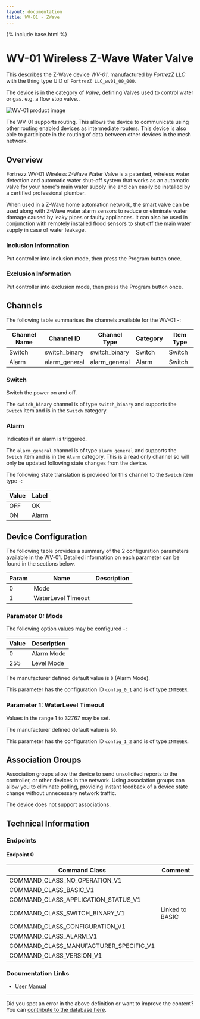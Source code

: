 ```yaml
---
layout: documentation
title: WV-01 - ZWave
---
```


{% include base.html %}

# WV-01 Wireless Z-Wave Water Valve
This describes the Z-Wave device *WV-01*, manufactured by *FortrezZ LLC* with the thing type UID of ```FortrezZ LLC_wv01_00_000```.

The device is in the category of *Valve*, defining Valves used to control water or gas. e.g. a flow stop valve..

![WV-01 product image](https://opensmarthouse.org/assets/zwave/attachments/368/wv01.jpg)


The WV-01 supports routing. This allows the device to communicate using other routing enabled devices as intermediate routers.  This device is also able to participate in the routing of data between other devices in the mesh network.

## Overview

Fortrezz WV-01 Wireless Z-Wave Water Valve is a patented, wireless water detection and automatic water shut-off system that works as an automatic valve for your home's main water supply line and can easily be installed by a certified professional plumber.

When used in a Z-Wave home automation network, the smart valve can be used along with Z-Wave water alarm sensors to reduce or eliminate water damage caused by leaky pipes or faulty appliances. It can also be used in conjunction with remotely installed flood sensors to shut off the main water supply in case of water leakage.

### Inclusion Information

Put controller into inclusion mode, then press the Program button once.

### Exclusion Information

Put controller into exclusion mode, then press the Program button once.

## Channels

The following table summarises the channels available for the WV-01 -:

| Channel Name | Channel ID | Channel Type | Category | Item Type |
|--------------|------------|--------------|----------|-----------|
| Switch | switch_binary | switch_binary | Switch | Switch | 
| Alarm | alarm_general | alarm_general | Alarm | Switch | 

### Switch
Switch the power on and off.

The ```switch_binary``` channel is of type ```switch_binary``` and supports the ```Switch``` item and is in the ```Switch``` category.

### Alarm
Indicates if an alarm is triggered.

The ```alarm_general``` channel is of type ```alarm_general``` and supports the ```Switch``` item and is in the ```Alarm``` category. This is a read only channel so will only be updated following state changes from the device.

The following state translation is provided for this channel to the ```Switch``` item type -:

| Value | Label     |
|-------|-----------|
| OFF | OK |
| ON | Alarm |



## Device Configuration

The following table provides a summary of the 2 configuration parameters available in the WV-01.
Detailed information on each parameter can be found in the sections below.

| Param | Name  | Description |
|-------|-------|-------------|
| 0 | Mode |  |
| 1 | WaterLevel Timeout |  |

### Parameter 0: Mode



The following option values may be configured -:

| Value  | Description |
|--------|-------------|
| 0 | Alarm Mode |
| 255 | Level Mode |

The manufacturer defined default value is ```0``` (Alarm Mode).

This parameter has the configuration ID ```config_0_1``` and is of type ```INTEGER```.


### Parameter 1: WaterLevel Timeout



Values in the range 1 to 32767 may be set.

The manufacturer defined default value is ```60```.

This parameter has the configuration ID ```config_1_2``` and is of type ```INTEGER```.


## Association Groups

Association groups allow the device to send unsolicited reports to the controller, or other devices in the network. Using association groups can allow you to eliminate polling, providing instant feedback of a device state change without unnecessary network traffic.

The device does not support associations.
## Technical Information

### Endpoints

#### Endpoint 0

| Command Class | Comment |
|---------------|---------|
| COMMAND_CLASS_NO_OPERATION_V1| |
| COMMAND_CLASS_BASIC_V1| |
| COMMAND_CLASS_APPLICATION_STATUS_V1| |
| COMMAND_CLASS_SWITCH_BINARY_V1| Linked to BASIC|
| COMMAND_CLASS_CONFIGURATION_V1| |
| COMMAND_CLASS_ALARM_V1| |
| COMMAND_CLASS_MANUFACTURER_SPECIFIC_V1| |
| COMMAND_CLASS_VERSION_V1| |

### Documentation Links

* [User Manual](https://www.opensmarthouse.org/zwavedatabase/368/WV01-Manual.pdf)

---

Did you spot an error in the above definition or want to improve the content?
You can [contribute to the database here](https://www.opensmarthouse.org/zwavedatabase/368).
